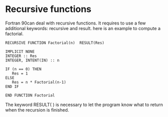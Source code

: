 # Recursive functions

Fortran 90can deal with recursive functions. It requires to use a few additional keywords: recursive and result.  here is an example to compute a factorial.



```
RECURSIVE FUNCTION Factorial(n)  RESULT(Res)

IMPLICIT NONE
INTEGER :: Res
INTEGER, INTENT(IN) :: n

IF (n == 0) THEN
   Res = 1
ELSE
   Res = n * Factorial(n-1)
END IF

END FUNCTION Factorial
```

The keyword RESULT\( \) is necessary to let the program know what to return when the recursion is finished.

